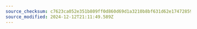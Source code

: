 ```yaml
---
source_checksum: c7623ca052e351b809ff0d860d69d1a3210b8bf631d62e17472859abb11782de
source_modified: 2024-12-12T21:11:49.589Z
---
```



